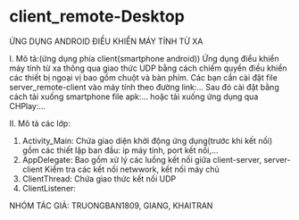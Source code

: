 # client_remote-Desktop
ỨNG DỤNG ANDROID ĐIỀU KHIỂN MÁY TÍNH TỪ XA

I. Mô tả:(ứng dụng phía client(smartphone android))
  Ứng dụng điểu khiển máy tính từ xa thông qua giao thức UDP bằng cách chiếm quyền điều khiển các thiết bị ngoại vị bao gồm chuột và bàn phím.
  Các bạn cần cài đặt file server_remote-client vào máy tính theo đường link:...
  Sau đó cài đặt bằng cách tải xuống smartphone file apk:... hoặc tải xuống ứng dụng qua CHPlay:...
  
II. Mô tả các lớp:
  1. Activity_Main: 
    Chứa giao diện khởi động ứng dụng(trước khi kết nối) gồm các thiết lập ban đầu: ip máy tính, port kết nối,...
  2. AppDelegate:
    Bao gồm xử lý các luồng kết nối giữa client-server, server-client
    Kiểm tra các kết nối netwwork, kết nối máy chủ
  3. ClientThread:
    Chứa giao thức kết nối UDP 
  4. ClientListener:
    
    
 NHÓM TÁC GIẢ: TRUONGBAN1809, GIANG, KHAITRAN
